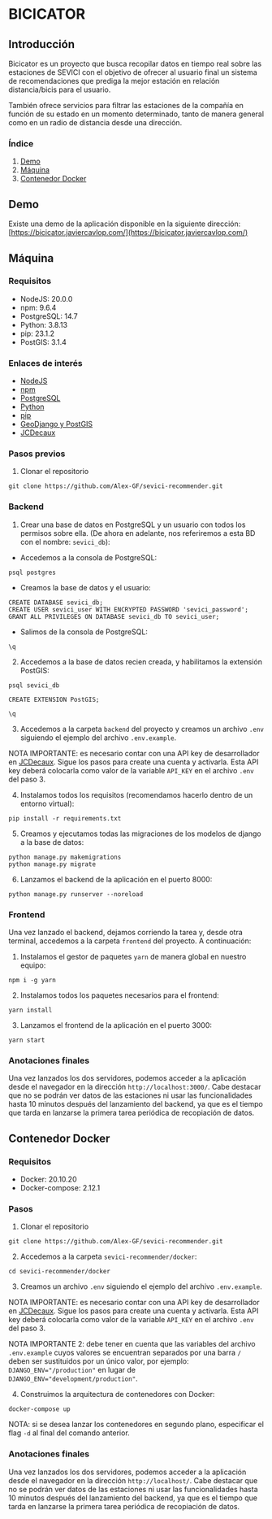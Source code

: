 # BICICATOR

## Introducción

Bicicator es un proyecto que busca recopilar datos en tiempo real sobre las estaciones de SEVICI con el objetivo de ofrecer al usuario final un sistema de recomendaciones que prediga la mejor estación en relación distancia/bicis para el usuario.

También ofrece servicios para filtrar las estaciones de la compañía en función de su estado en un momento determinado, tanto de manera general como en un radio de distancia desde una dirección.

### Índice

1. [Demo](#demo)
2. [Máquina](#local)
3. [Contenedor Docker](#docker)

## Demo<a name="demo"></a>

Existe una demo de la aplicación disponible en la siguiente dirección: [https://bicicator.javiercavlop.com/](https://bicicator.javiercavlop.com/)

## Máquina<a name="local"></a>

### Requisitos

- NodeJS: 20.0.0
- npm: 9.6.4
- PostgreSQL: 14.7
- Python: 3.8.13
- pip: 23.1.2
- PostGIS: 3.1.4

### Enlaces de interés

- [NodeJS](https://nodejs.org/es/)
- [npm](https://www.npmjs.com/)
- [PostgreSQL](https://www.postgresql.org/)
- [Python](https://www.python.org/)
- [pip](https://pypi.org/project/pip/)
- [GeoDjango y PostGIS](https://docs.djangoproject.com/en/4.2/ref/contrib/gis/tutorial/#setting-up)
- [JCDecaux](https://developer.jcdecaux.com)

### Pasos previos

1. Clonar el repositorio

```
git clone https://github.com/Alex-GF/sevici-recommender.git
```

### Backend

1. Crear una base de datos en PostgreSQL y un usuario con todos los permisos sobre ella. (De ahora en adelante, nos referiremos a esta BD con el nombre: `sevici_db`):

- Accedemos a la consola de PostgreSQL:

```
psql postgres
```

- Creamos la base de datos y el usuario:

```
CREATE DATABASE sevici_db;
CREATE USER sevici_user WITH ENCRYPTED PASSWORD 'sevici_password';
GRANT ALL PRIVILEGES ON DATABASE sevici_db TO sevici_user;
```

- Salimos de la consola de PostgreSQL:

```
\q
```

2. Accedemos a la base de datos recien creada, y habilitamos la extensión PostGIS:

```
psql sevici_db
```
```
CREATE EXTENSION PostGIS;
```
```
\q
```

3. Accedemos a la carpeta `backend` del proyecto y creamos un archivo `.env` siguiendo el ejemplo del archivo `.env.example`.

NOTA IMPORTANTE: es necesario contar con una API key de desarrollador en [JCDecaux](https://developer.jcdecaux.com). Sigue los pasos para create una cuenta y activarla. Esta API key deberá colocarla como valor de la variable `API_KEY` en el archivo `.env` del paso 3.

4. Instalamos todos los requisitos (recomendamos hacerlo dentro de un entorno virtual):

```
pip install -r requirements.txt
```

5. Creamos y ejecutamos todas las migraciones de los modelos de django a la base de datos:

```
python manage.py makemigrations
python manage.py migrate
```

6. Lanzamos el backend de la aplicación en el puerto 8000:

```
python manage.py runserver --noreload
```

### Frontend

Una vez lanzado el backend, dejamos corriendo la tarea y, desde otra terminal, accedemos a la carpeta `frontend` del proyecto. A continuación:

1. Instalamos el gestor de paquetes `yarn` de manera global en nuestro equipo:

```
npm i -g yarn
```

2. Instalamos todos los paquetes necesarios para el frontend:

```
yarn install
```

3. Lanzamos el frontend de la aplicación en el puerto 3000:

```
yarn start
```

### Anotaciones finales

Una vez lanzados los dos servidores, podemos acceder a la aplicación desde el navegador en la dirección `http://localhost:3000/`. Cabe destacar que no se podrán ver datos de las estaciones ni usar las funcionalidades hasta 10 minutos después del lanzamiento del backend, ya que es el tiempo que tarda en lanzarse la primera tarea periódica de recopiación de datos.

## Contenedor Docker<a name="docker"></a>

### Requisitos

- Docker: 20.10.20
- Docker-compose: 2.12.1

### Pasos

1. Clonar el repositorio

```
git clone https://github.com/Alex-GF/sevici-recommender.git
```

2. Accedemos a la carpeta `sevici-recommender/docker`: 

```
cd sevici-recommender/docker
```

3. Creamos un archivo `.env` siguiendo el ejemplo del archivo `.env.example`.

NOTA IMPORTANTE: es necesario contar con una API key de desarrollador en [JCDecaux](https://developer.jcdecaux.com). Sigue los pasos para create una cuenta y activarla. Esta API key deberá colocarla como valor de la variable `API_KEY` en el archivo `.env` del paso 3.

NOTA IMPORTANTE 2: debe tener en cuenta que las variables del archivo `.env.example` cuyos valores se encuentran separados por una barra `/` deben ser sustituidos por un único valor, por ejemplo: `DJANGO_ENV="/production"` en lugar de `DJANGO_ENV="development/production"`.

4. Construimos la arquitectura de contenedores con Docker:

```
docker-compose up
```

NOTA: si se desea lanzar los contenedores en segundo plano, especificar el flag `-d` al final del comando anterior.

### Anotaciones finales

Una vez lanzados los dos servidores, podemos acceder a la aplicación desde el navegador en la dirección `http://localhost/`. Cabe destacar que no se podrán ver datos de las estaciones ni usar las funcionalidades hasta 10 minutos después del lanzamiento del backend, ya que es el tiempo que tarda en lanzarse la primera tarea periódica de recopiación de datos.